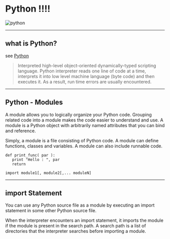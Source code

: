 # Python !!!!

![python](https://www.valuecoders.com/blog/wp-content/uploads/2018/05/pythonfeatured.jpg "Python")

----
## what is Python?
see [Python](https://www.python.org/)


> Interpreted high-level object-oriented dynamically-typed scripting language.
> Python interpreter reads one line of code at a time, interprets it into low level machine language (byte code) and then executes it.
> As a result, run time errors are usually encountered.

----
## Python - Modules
A module allows you to logically organize your Python code. Grouping related code into a module makes the code easier to understand and use. A module is a Python object with arbitrarily named attributes that you can bind and reference.

Simply, a module is a file consisting of Python code. A module can define functions, classes and variables. A module can also include runnable code.

``` 
def print_func( par ):
   print "Hello : ", par
   return
```

```
import module1[, module2[,... moduleN]
```

----
## import Statement

You can use any Python source file as a module by executing an import statement in some other Python source file.

When the interpreter encounters an import statement, it imports the module if the module is present in the search path. A search path is a list of directories that the interpreter searches before importing a module.

